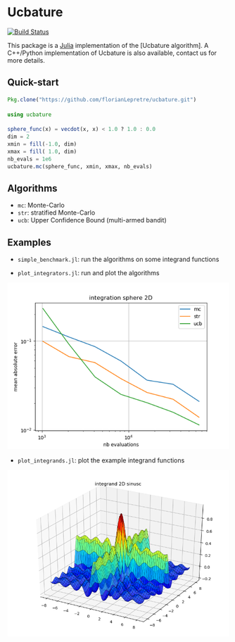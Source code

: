 # Ucbature

[![Build Status](https://travis-ci.org/florianLepretre/ucbature.svg?branch=master)](https://travis-ci.org/florianLepretre/ucbature)

This package is a [Julia](http://julialang.org/) implementation of the
[Ucbature algorithm]. 
A C++/Python implementation of Ucbature is also available, contact us for more
details.

## Quick-start

```julia
Pkg.clone("https://github.com/florianLepretre/ucbature.git")

using ucbature

sphere_func(x) = vecdot(x, x) < 1.0 ? 1.0 : 0.0
dim = 2
xmin = fill(-1.0, dim)
xmax = fill( 1.0, dim)
nb_evals = 1e6
ucbature.mc(sphere_func, xmin, xmax, nb_evals)
```

## Algorithms

- `mc`: Monte-Carlo
- `str`: stratified Monte-Carlo
- `ucb`: Upper Confidence Bound (multi-armed bandit)

## Examples

- `simple_benchmark.jl`: run the algorithms on some integrand functions

- `plot_integrators.jl`: run and plot the algorithms

![](examples/plot_integrators.png)

- `plot_integrands.jl`: plot the example integrand functions

![](examples/plot_integrands.png)



